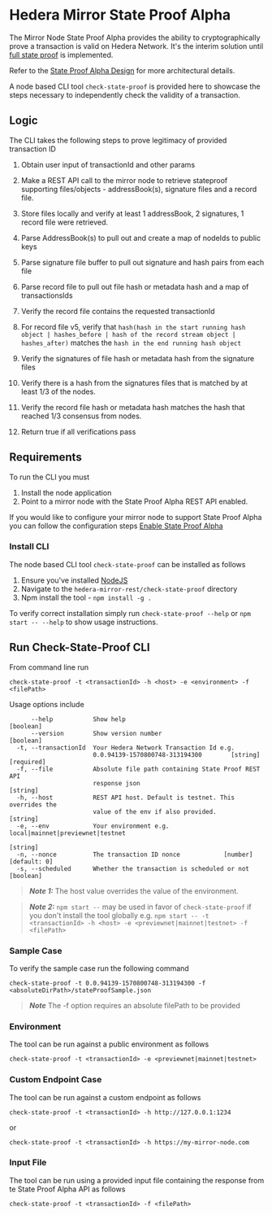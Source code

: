 # Hedera Mirror State Proof Alpha

The Mirror Node State Proof Alpha provides the ability to cryptographically prove a transaction is valid on Hedera Network.
It's the interim solution until [full state proof](https://www.hedera.com/blog/state-proofs-on-hedera) is implemented.

Refer to the [State Proof Alpha Design](https://github.com/hashgraph/hedera-mirror-node/blob/master/docs/design/stateproofalpha.md) for more architectural details.

A node based CLI tool `check-state-proof` is provided here to showcase the steps necessary to independently check the validity of a transaction.

## Logic
The CLI takes the following steps to prove legitimacy of provided transaction ID

1. Obtain user input of transactionId and other params

2. Make a REST API call to the mirror node to retrieve stateproof supporting files/objects - addressBook(s), signature files and a record file.

3. Store files locally and verify at least 1 addressBook, 2 signatures, 1 record file were retrieved.

4. Parse AddressBook(s) to pull out and create a map of nodeIds to public keys

5. Parse signature file buffer to pull out signature and hash pairs from each file

6. Parse record file to pull out file hash or metadata hash and a map of transactionsIds

7. Verify the record file contains the requested transactionId

8. For record file v5, verify that `hash(hash in the start running hash object | hashes_before | hash of the
record stream object | hashes_after)` matches the `hash in the end running hash object`

9. Verify the signatures of file hash or metadata hash from the signature files

10. Verify there is a hash from the signatures files that is matched by at least 1/3 of the nodes.

11. Verify the record file hash or metadata hash matches the hash that reached 1/3 consensus from nodes.

12. Return true if all verifications pass

## Requirements
To run the CLI you must
1. Install the node application
2. Point to a mirror node with the State Proof Alpha REST API enabled.

If you would like to configure your mirror node to support State Proof Alpha you can follow the configuration steps [Enable State Proof Alpha](../../docs/configuration.md#enable-state-proof-alpha)

### Install CLI
The node based CLI tool `check-state-proof` can be installed as follows
1. Ensure you've installed [NodeJS](https://nodejs.org/en/about/)
2. Navigate to the `hedera-mirror-rest/check-state-proof` directory
3. Npm install the tool -  `npm install -g .`

To verify correct installation simply run `check-state-proof --help` or `npm start -- --help` to show usage instructions.

## Run Check-State-Proof CLI
From command line run

`check-state-proof -t <transactionId> -h <host> -e <environment> -f <filePath>`

Usage options include
```.env
      --help           Show help                                       [boolean]
      --version        Show version number                             [boolean]
  -t, --transactionId  Your Hedera Network Transaction Id e.g.
                       0.0.94139-1570800748-313194300        [string] [required]
  -f, --file           Absolute file path containing State Proof REST API
                       response json                                    [string]
  -h, --host           REST API host. Default is testnet. This overrides the
                       value of the env if also provided.               [string]
  -e, --env            Your environment e.g. local|mainnet|previewnet|testnet
                                                                        [string]
  -n, --nonce          The transaction ID nonce            [number] [default: 0]
  -s, --scheduled      Whether the transaction is scheduled or not     [boolean]
```

> **_Note 1:_** The host value overrides the value of the environment.

> **_Note 2:_** `npm start --` may be used in favor of `check-state-proof` if you don't install the tool globally
e.g. `npm start -- -t <transactionId> -h <host> -e <previewnet|mainnet|testnet> -f <filePath>`


### Sample Case
To verify the sample case run the following command

`check-state-proof -t 0.0.94139-1570800748-313194300 -f <absoluteDirPath>/stateProofSample.json`

> **_Note_** The -f option requires an absolute filePath to be provided


### Environment
The tool can be run against a public environment as follows

`check-state-proof -t <transactionId> -e <previewnet|mainnet|testnet>`

### Custom Endpoint Case
The tool can be run against a custom endpoint as follows

`check-state-proof -t <transactionId> -h http://127.0.0.1:1234`

or

`check-state-proof -t <transactionId> -h https://my-mirror-node.com`

### Input File
The tool can be run using a provided input file containing the response from te State Proof Alpha API as follows

`check-state-proof -t <transactionId> -f <filePath>`

